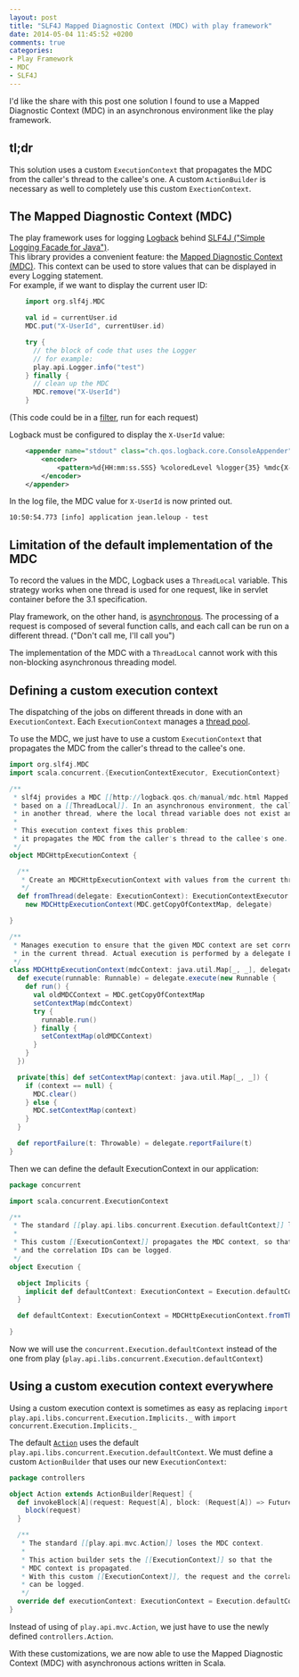 ```yaml
---
layout: post
title: "SLF4J Mapped Diagnostic Context (MDC) with play framework"
date: 2014-05-04 11:45:52 +0200
comments: true
categories:
- Play Framework
- MDC
- SLF4J
---
```


I'd like the share with this post one solution I found to use a Mapped Diagnostic Context (MDC) in an asynchronous environment like the play framework.

## tl;dr

This solution uses a custom `ExecutionContext` that propagates the MDC from the caller's thread to the callee's one.
A custom `ActionBuilder` is necessary as well to completely use this custom `ExectionContext`.

## The Mapped Diagnostic Context (MDC)

The play framework uses for logging [Logback](http://logback.qos.ch/) behind [SLF4J ("Simple Logging Facade for Java")](http://www.slf4j.org/).<br/>
This library provides a convenient feature: the [Mapped Diagnostic Context (MDC)](http://logback.qos.ch/manual/mdc.html).
This context can be used to store values that can be displayed in every Logging statement.<br/>
For example, if we want to display the current user ID:
```scala
    import org.slf4j.MDC

    val id = currentUser.id
    MDC.put("X-UserId", currentUser.id)

    try {
      // the block of code that uses the Logger
      // for example:
      play.api.Logger.info("test")
    } finally {
      // clean up the MDC
      MDC.remove("X-UserId")
    }
```
(This code could be in a [filter](http://www.playframework.com/documentation/2.2.x/ScalaHttpFilters), run for each request)

Logback must be configured to display the `X-UserId` value:
```xml
    <appender name="stdout" class="ch.qos.logback.core.ConsoleAppender">
        <encoder>
            <pattern>%d{HH:mm:ss.SSS} %coloredLevel %logger{35} %mdc{X-UserId:--} - %msg%n%rootException</pattern>
        </encoder>
    </appender>
```
In the log file, the MDC value for `X-UserId` is now printed out.
```
10:50:54.773 [info] application jean.leloup - test
```

## Limitation of the default implementation of the MDC

To record the values in the MDC, Logback uses a `ThreadLocal` variable.
This strategy works when one thread is used for one request, like in servlet container before the 3.1 specification.

Play framework, on the other hand, is [asynchronous](http://www.playframework.com/documentation/2.2.x/ScalaAsync). The processing of a request is composed of several function calls, and each call can be run on a different thread. ("Don't call me, I'll call you")

The implementation of the MDC with a `ThreadLocal` cannot work with this non-blocking asynchronous threading model.

## Defining a custom execution context

The dispatching of the jobs on different threads in done with an `ExecutionContext`. Each `ExecutionContext` manages a [thread pool](http://www.playframework.com/documentation/2.2.x/ThreadPools).

To use the MDC, we just have to use a custom `ExecutionContext` that propagates the MDC from the caller's thread to the callee's one.
```scala
import org.slf4j.MDC
import scala.concurrent.{ExecutionContextExecutor, ExecutionContext}

/**
 * slf4j provides a MDC [[http://logback.qos.ch/manual/mdc.html Mapped Diagnostic Context]]
 * based on a [[ThreadLocal]]. In an asynchronous environment, the callbacks can be called
 * in another thread, where the local thread variable does not exist anymore.
 *
 * This execution context fixes this problem:
 * it propagates the MDC from the caller's thread to the callee's one.
 */
object MDCHttpExecutionContext {

  /**
   * Create an MDCHttpExecutionContext with values from the current thread.
   */
  def fromThread(delegate: ExecutionContext): ExecutionContextExecutor =
    new MDCHttpExecutionContext(MDC.getCopyOfContextMap, delegate)

}

/**
 * Manages execution to ensure that the given MDC context are set correctly
 * in the current thread. Actual execution is performed by a delegate ExecutionContext.
 */
class MDCHttpExecutionContext(mdcContext: java.util.Map[_, _], delegate: ExecutionContext) extends ExecutionContextExecutor {
  def execute(runnable: Runnable) = delegate.execute(new Runnable {
    def run() {
      val oldMDCContext = MDC.getCopyOfContextMap
      setContextMap(mdcContext)
      try {
        runnable.run()
      } finally {
        setContextMap(oldMDCContext)
      }
    }
  })

  private[this] def setContextMap(context: java.util.Map[_, _]) {
    if (context == null) {
      MDC.clear()
    } else {
      MDC.setContextMap(context)
    }
  }

  def reportFailure(t: Throwable) = delegate.reportFailure(t)
}
```

Then we can define the default ExecutionContext in our application:
```scala
package concurrent

import scala.concurrent.ExecutionContext

/**
 * The standard [[play.api.libs.concurrent.Execution.defaultContext]] loses the MDC context.
 *
 * This custom [[ExecutionContext]] propagates the MDC context, so that the request
 * and the correlation IDs can be logged.
 */
object Execution {

  object Implicits {
    implicit def defaultContext: ExecutionContext = Execution.defaultContext
  }

  def defaultContext: ExecutionContext = MDCHttpExecutionContext.fromThread(play.api.libs.concurrent.Execution.defaultContext)

}
```

Now we will use the `concurrent.Execution.defaultContext` instead of the one from play (`play.api.libs.concurrent.Execution.defaultContext`)

## Using a custom execution context everywhere

Using a custom execution context is sometimes as easy as replacing
`import play.api.libs.concurrent.Execution.Implicits._` with `import concurrent.Execution.Implicits._`

The default [`Action`](http://www.playframework.com/documentation/2.2.x/ScalaActions) uses the default `play.api.libs.concurrent.Execution.defaultContext`.
We must define a custom `ActionBuilder` that uses our new `ExecutionContext`:
```scala
package controllers

object Action extends ActionBuilder[Request] {
  def invokeBlock[A](request: Request[A], block: (Request[A]) => Future[SimpleResult]) = {
    block(request)
  }

  /**
   * The standard [[play.api.mvc.Action]] loses the MDC context.
   *
   * This action builder sets the [[ExecutionContext]] so that the
   * MDC context is propagated.
   * With this custom [[ExecutionContext]], the request and the correlation IDs
   * can be logged.
   */
  override def executionContext: ExecutionContext = Execution.defaultContext
}
```

Instead of using of `play.api.mvc.Action`, we just have to use the newly defined `controllers.Action`.


With these customizations, we are now able to use the Mapped Diagnostic Context (MDC) with asynchronous actions written in Scala.

